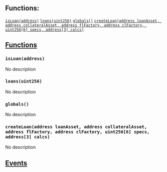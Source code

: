 

## Functions:
[`isLoan(address)`](#ILoanFactory-isLoan-address-)
[`loans(uint256)`](#ILoanFactory-loans-uint256-)
[`globals()`](#ILoanFactory-globals--)
[`createLoan(address loanAsset, address collateralAsset, address flFactory, address clFactory, uint256[6] specs, address[3] calcs)`](#ILoanFactory-createLoan-address-address-address-address-uint256-6--address-3--)


## <u>Functions</u>

### `isLoan(address)`
No description

### `loans(uint256)`
No description

### `globals()`
No description

### `createLoan(address loanAsset, address collateralAsset, address flFactory, address clFactory, uint256[6] specs, address[3] calcs)`
No description

## <u>Events</u>
